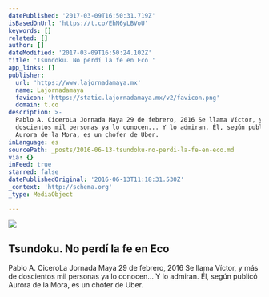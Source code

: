 ```yaml
---
datePublished: '2017-03-09T16:50:31.719Z'
isBasedOnUrl: 'https://t.co/EhN6yLBVoU'
keywords: []
related: []
author: []
dateModified: '2017-03-09T16:50:24.102Z'
title: 'Tsundoku. No perdí la fe en Eco '
app_links: []
publisher:
  url: 'https://www.lajornadamaya.mx'
  name: Lajornadamaya
  favicon: 'https://static.lajornadamaya.mx/v2/favicon.png'
  domain: t.co
description: >-
  Pablo A. CiceroLa Jornada Maya 29 de febrero, 2016 Se llama Víctor, y más de
  doscientos mil personas ya lo conocen... Y lo admiran. Él, según publicó
  Aurora de la Mora, es un chofer de Uber.
inLanguage: es
sourcePath: _posts/2016-06-13-tsundoku-no-perdi-la-fe-en-eco.md
via: {}
inFeed: true
starred: false
datePublishedOriginal: '2016-06-13T11:18:31.530Z'
_context: 'http://schema.org'
_type: MediaObject

---
```

<article style=""><img src="https://s3-us-west-2.amazonaws.com/the-grid-img/p/d6ea996376b5174a021d4729c35808094ddd1b43.jpg" /><h1>Tsundoku. No perdí la fe en Eco </h1><p>Pablo A. CiceroLa Jornada Maya 29 de febrero, 2016 Se llama Víctor, y más de doscientos mil personas ya lo conocen... Y lo admiran. Él, según publicó Aurora de la Mora, es un chofer de Uber.</p></article>